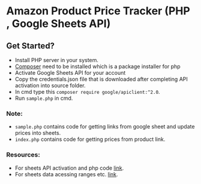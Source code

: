 # Amazon Product Price Tracker (PHP , Google Sheets API)

## Get Started?
- Install PHP server in your system.
- [Composer](https://getcomposer.org/) need to be installed which is a package installer for php
- Activate Google Sheets API for your account
- Copy the credentials.json file that is downloaded after completing API activation into source folder.
- In cmd type this `composer require google/apiclient:^2.0`.
- Run `sample.php` in cmd.

### Note:
- `sample.php` contains code for getting links from google sheet and update prices into sheets.
- `index.php` contains code for getting prices from product link.

### Resources:
- For sheets API activation and php code [link](https://developers.google.com/sheets/api/quickstart/php).
- For sheets data acessing ranges etc. [link](https://developers.google.com/sheets/api/guides/concepts). 
